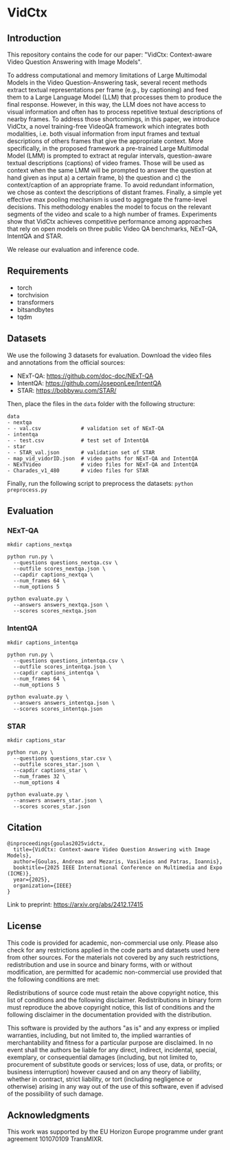 # VidCtx

## Introduction

This repository contains the code for our paper: "VidCtx: Context-aware Video Question Answering with Image Models".

To address computational and memory limitations of Large Multimodal Models in the Video Question-Answering task, several recent methods extract textual representations per frame (e.g., by captioning) and feed them to a Large Language Model (LLM) that processes them to produce the final response. However, in this way, the LLM does not have access to visual information and often has to process repetitive textual descriptions of nearby frames. To address those shortcomings, in this paper, we introduce VidCtx, a novel training-free VideoQA framework which integrates both modalities, i.e. both visual information from input frames and textual descriptions of others frames that give the appropriate context. More specifically, in the proposed framework a pre-trained Large Multimodal Model (LMM) is prompted to extract at regular intervals, question-aware textual descriptions (captions) of video frames. Those will be used as context when the same LMM will be prompted to answer the question at hand given as input a) a certain frame, b) the question and c) the context/caption of an appropriate frame. To avoid redundant information, we chose as context the descriptions of distant frames. Finally, a simple yet effective max pooling mechanism is used to aggregate the frame-level decisions. This methodology enables the model to focus on the relevant segments of the video and scale to a high number of frames. Experiments show that VidCtx achieves competitive performance among approaches that rely on open models on three public Video QA benchmarks, NExT-QA, IntentQA and STAR.

We release our evaluation and inference code.

## Requirements

* torch
* torchvision
* transformers
* bitsandbytes
* tqdm

## Datasets

We use the following 3 datasets for evaluation. Download the video files and annotations from the official sources:
- NExT-QA: https://github.com/doc-doc/NExT-QA
- IntentQA: https://github.com/JoseponLee/IntentQA
- STAR: https://bobbywu.com/STAR/

Then, place the files in the ```data``` folder with the following structure:
```
data
- nextqa
- - val.csv             # validation set of NExT-QA
- intentqa
- - test.csv            # test set of IntentQA
- star
- - STAR_val.json       # validation set of STAR
- map_vid_vidorID.json  # video paths for NExT-QA and IntentQA
- NExTVideo             # video files for NExT-QA and IntentQA
- Charades_v1_480       # video files for STAR
```

Finally, run the following script to preprocess the datasets: ```python preprocess.py```

## Evaluation

### NExT-QA

```
mkdir captions_nextqa

python run.py \
  --questions questions_nextqa.csv \
  --outfile scores_nextqa.json \
  --capdir captions_nextqa \
  --num_frames 64 \
  --num_options 5

python evaluate.py \
  --answers answers_nextqa.json \
  --scores scores_nextqa.json
```

### IntentQA

```
mkdir captions_intentqa

python run.py \
  --questions questions_intentqa.csv \
  --outfile scores_intentqa.json \
  --capdir captions_intentqa \
  --num_frames 64 \
  --num_options 5

python evaluate.py \
  --answers answers_intentqa.json \
  --scores scores_intentqa.json
```

### STAR

```
mkdir captions_star

python run.py \
  --questions questions_star.csv \
  --outfile scores_star.json \
  --capdir captions_star \
  --num_frames 32 \
  --num_options 4

python evaluate.py \
  --answers answers_star.json \
  --scores scores_star.json
```

## Citation

```
@inproceedings{goulas2025vidctx,
  title={VidCtx: Context-aware Video Question Answering with Image Models},
  author={Goulas, Andreas and Mezaris, Vasileios and Patras, Ioannis},
  booktitle={2025 IEEE International Conference on Multimedia and Expo (ICME)},
  year={2025},
  organization={IEEE}
}
```

Link to preprint: https://arxiv.org/abs/2412.17415

## License

This code is provided for academic, non-commercial use only. Please also check for any restrictions applied in the code parts and datasets used here from other sources. For the materials not covered by any such restrictions, redistribution and use in source and binary forms, with or without modification, are permitted for academic non-commercial use provided that the following conditions are met:

Redistributions of source code must retain the above copyright notice, this list of conditions and the following disclaimer. Redistributions in binary form must reproduce the above copyright notice, this list of conditions and the following disclaimer in the documentation provided with the distribution.

This software is provided by the authors "as is" and any express or implied warranties, including, but not limited to, the implied warranties of merchantability and fitness for a particular purpose are disclaimed. In no event shall the authors be liable for any direct, indirect, incidental, special, exemplary, or consequential damages (including, but not limited to, procurement of substitute goods or services; loss of use, data, or profits; or business interruption) however caused and on any theory of liability, whether in contract, strict liability, or tort (including negligence or otherwise) arising in any way out of the use of this software, even if advised of the possibility of such damage.

## Acknowledgments

This work was supported by the EU Horizon Europe programme under grant agreement 101070109 TransMIXR.
